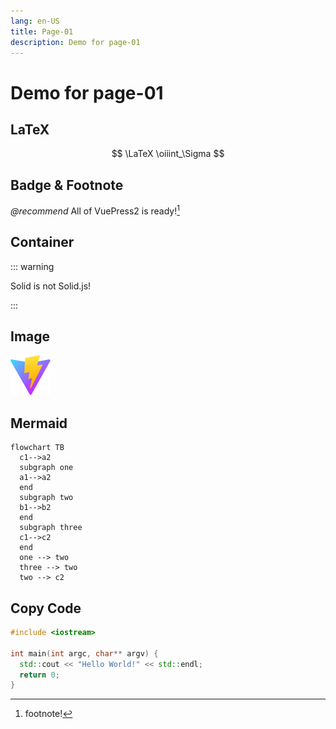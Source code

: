 ```yaml
---
lang: en-US
title: Page-01
description: Demo for page-01
---
```


# Demo for page-01

## LaTeX

$$
\LaTeX \oiiint_\Sigma
$$

## Badge & Footnote

*@recommend* All of VuePress2 is ready![^1]

[^1]: footnote!

## Container

::: warning

Solid is not Solid.js!

:::

## Image

![favicon](/favicon.svg)

## Mermaid

```mermaid
flowchart TB
  c1-->a2
  subgraph one
  a1-->a2
  end
  subgraph two
  b1-->b2
  end
  subgraph three
  c1-->c2
  end
  one --> two
  three --> two
  two --> c2
```

## Copy Code

```cpp
#include <iostream>

int main(int argc, char** argv) {
  std::cout << "Hello World!" << std::endl;
  return 0;
}
```
